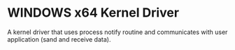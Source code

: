 # WINDOWS x64 Kernel Driver

A kernel driver that uses process notify routine and communicates with user application (sand and receive data).
